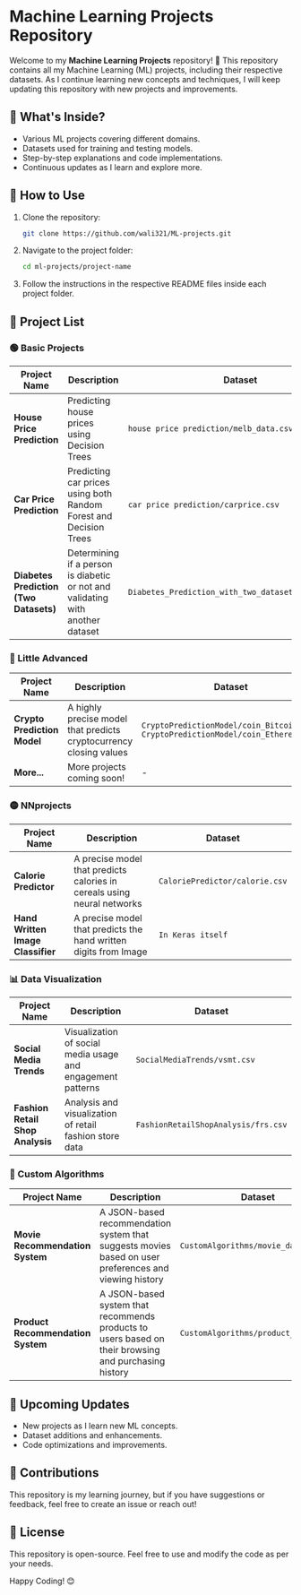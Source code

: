 # Machine Learning Projects Repository

Welcome to my **Machine Learning Projects** repository! 🚀 This repository contains all my Machine Learning (ML) projects, including their respective datasets. As I continue learning new concepts and techniques, I will keep updating this repository with new projects and improvements.

## 📌 What's Inside?

- Various ML projects covering different domains.
- Datasets used for training and testing models.
- Step-by-step explanations and code implementations.
- Continuous updates as I learn and explore more.

## 🔧 How to Use

1. Clone the repository: 
   ```sh
   git clone https://github.com/wali321/ML-projects.git
   ```

2. Navigate to the project folder: 
   ```sh
   cd ml-projects/project-name
   ```

3. Follow the instructions in the respective README files inside each project folder.

## 📂 Project List

### 🟢 Basic Projects

| Project Name | Description | Dataset |
|-------------|------------|---------|
| **House Price Prediction** | Predicting house prices using Decision Trees | `house price prediction/melb_data.csv` |
| **Car Price Prediction** | Predicting car prices using both Random Forest and Decision Trees | `car price prediction/carprice.csv` |
| **Diabetes Prediction (Two Datasets)** | Determining if a person is diabetic or not and validating with another dataset | `Diabetes_Prediction_with_two_dataset/Diabetes.csv` |

### 🔵 Little Advanced

| Project Name | Description | Dataset |
|-------------|------------|---------|
| **Crypto Prediction Model** | A highly precise model that predicts cryptocurrency closing values | `CryptoPredictionModel/coin_Bitcoin, CryptoPredictionModel/coin_Ethereum.csv` |
| **More...** | More projects coming soon! | - |

### 🟡 NNprojects

| Project Name | Description | Dataset |
|-------------|------------|---------|
| **Calorie Predictor** | A precise model that predicts calories in cereals using neural networks | `CaloriePredictor/calorie.csv` |
| **Hand Written Image Classifier** | A precise model that predicts the hand written digits from Image | `In Keras itself` |

### 📊 Data Visualization

| Project Name | Description | Dataset |
|-------------|------------|---------|
| **Social Media Trends** | Visualization of social media usage and engagement patterns | `SocialMediaTrends/vsmt.csv` |
| **Fashion Retail Shop Analysis** | Analysis and visualization of retail fashion store data | `FashionRetailShopAnalysis/frs.csv` |

### 🔮 Custom Algorithms

| Project Name | Description | Dataset |
|-------------|------------|---------|
| **Movie Recommendation System** | A JSON-based recommendation system that suggests movies based on user preferences and viewing history | `CustomAlgorithms/movie_data.json` |
| **Product Recommendation System** | A JSON-based system that recommends products to users based on their browsing and purchasing history | `CustomAlgorithms/product_data.json` |

## 🚀 Upcoming Updates

- New projects as I learn new ML concepts.
- Dataset additions and enhancements.
- Code optimizations and improvements.

## 📢 Contributions

This repository is my learning journey, but if you have suggestions or feedback, feel free to create an issue or reach out!

## 📜 License

This repository is open-source. Feel free to use and modify the code as per your needs.

Happy Coding! 😊
